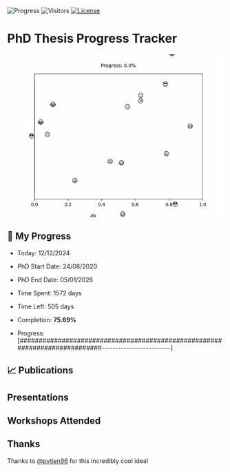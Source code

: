 ![Progress](https://img.shields.io/badge/Progress-75.69%25-82c966?style=flat-square)
![Visitors](https://api.visitorbadge.io/api/combined?path=https%3A%2F%2Fgithub.com%2Fpvtien96%2FPhD_Thesis_Tracker&label=Views&labelColor=%2337d67a&countColor=%23ff8a65&style=flat-square)
[![License](https://img.shields.io/badge/License-Apache_2.0-blue.svg)](https://opensource.org/licenses/Apache-2.0)

# PhD Thesis Progress Tracker

<td style="width: 10%; padding: 10px; border: none;">
      <img src="progress.gif" alt="Progress" style="height: 10%">
</td>

## :calendar: My Progress

- Today: 12/12/2024
- PhD Start Date: 24/08/2020
- PhD End Date: 05/01/2026

- Time Spent: 1572 days
- Time Left: 505 days
- Completion: <b>75.69%</b>
- Progress: [###########################################################################-------------------------]

## 📈 Publications

## Presentations

## Workshops Attended

## Thanks

Thanks to [@pvtien96](https://github.com/pvtien96) for this incredibly cool idea!
